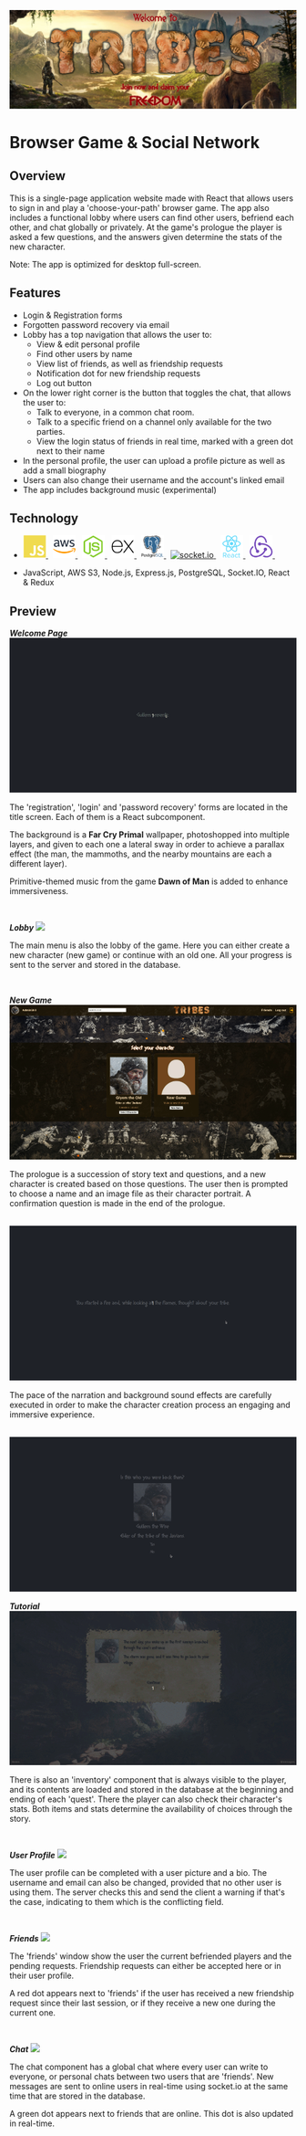 <img src="public/github_tribes_logo.png"></img>

# Browser Game & Social Network

## Overview

This is a single-page application website made with React that allows users to sign in and play a 'choose-your-path' browser game.
The app also includes a functional lobby where users can find other users, befriend each other, and chat globally or privately.
At the game's prologue the player is asked a few questions, and the answers given determine the stats of the new character.

Note: The app is optimized for desktop full-screen.

## Features

-   Login & Registration forms
-   Forgotten password recovery via email
-   Lobby has a top navigation that allows the user to:
    -   View & edit personal profile
    -   Find other users by name
    -   View list of friends, as well as friendship requests
    -   Notification dot for new friendship requests
    -   Log out button
-   On the lower right corner is the button that toggles the chat, that allows the user to:
    -   Talk to everyone, in a common chat room.
    -   Talk to a specific friend on a channel only available for the two parties.
    -   View the login status of friends in real time, marked with a green dot next to their name
-   In the personal profile, the user can upload a profile picture as well as add a small biography
-   Users can also change their username and the account's linked email
-   The app includes background music (experimental)

## Technology

-   <p> <a href="https://developer.mozilla.org/en-US/docs/Web/JavaScript" target="_blank"> <img src="https://raw.githubusercontent.com/devicons/devicon/c5378d6c2510ffa0b3e4475af95618a8048d6cf1/icons/javascript/javascript-plain.svg" alt="javascript" width="40" height="40"/> </a> &nbsp; <a href="https://aws.amazon.com" target="_blank"> <img src="https://raw.githubusercontent.com/devicons/devicon/c5378d6c2510ffa0b3e4475af95618a8048d6cf1/icons/amazonwebservices/amazonwebservices-original-wordmark.svg" alt="aws" width="40" height="40"/> </a> &nbsp; <a href="https://nodejs.org" target="_blank"> <img src="https://raw.githubusercontent.com/devicons/devicon/c5378d6c2510ffa0b3e4475af95618a8048d6cf1/icons/nodejs/nodejs-original.svg" alt="nodejs" width="40" height="40"/> </a> &nbsp; <a href="https://expressjs.com" target="_blank"> <img src="https://raw.githubusercontent.com/devicons/devicon/c5378d6c2510ffa0b3e4475af95618a8048d6cf1/icons/express/express-original.svg" alt="express" width="40" height="40"/> </a> &nbsp; <a href="https://www.postgresql.org" target="_blank"> <img src="https://raw.githubusercontent.com/devicons/devicon/c5378d6c2510ffa0b3e4475af95618a8048d6cf1/icons/postgresql/postgresql-original-wordmark.svg" alt="postgresql" width="40" height="40"/> </a> &nbsp; <a href="https://socket.io/" target="_blank"> <img src="https://cdn.jsdelivr.net/gh/devicons/devicon/icons/socketio/socketio-original.svg" alt="socket.io" width="40" height="40"/> </a> &nbsp; <a href="https://reactjs.org/" target="_blank"> <img src="https://raw.githubusercontent.com/devicons/devicon/c5378d6c2510ffa0b3e4475af95618a8048d6cf1/icons/react/react-original-wordmark.svg" alt="react" width="40" height="40"/> </a> &nbsp; <a href="https://redux.js.org" target="_blank"> <img src="https://raw.githubusercontent.com/devicons/devicon/c5378d6c2510ffa0b3e4475af95618a8048d6cf1/icons/redux/redux-original.svg" alt="redux" width="40" height="40"/> </a> &nbsp; </p>

-   JavaScript, AWS S3, Node.js, Express.js, PostgreSQL, Socket.IO, React & Redux

## Preview

**_Welcome Page_**
<img src="public/tribes_01.gif">

<p> The 'registration', 'login' and 'password recovery' forms are located in the title screen. Each of them is a React subcomponent.</p>

<p>The background is a <b>Far Cry Primal</b> wallpaper, photoshopped into multiple layers, and given to each one a lateral sway in order to achieve a parallax effect (the man, the mammoths, and the nearby mountains are each a different layer).</p>

<p>Primitive-themed music from the game <b>Dawn of Man</b> is added to enhance immersiveness.</p>

<br>

**_Lobby_**
<img src="public/tribes_02.gif">

<p>The main menu is also the lobby of the game. Here you can either create a new character (new game) or continue with an old one. All your progress is sent to the server and stored in the database.</p>

<br>

**_New Game_**
<img src="public/tribes_03.gif">

<p>The prologue is a succession of story text and questions, and a new character is created based on those questions. The user then is prompted to choose a name and an image file as their character portrait. A confirmation question is made in the end of the prologue.</p>

<br>

<img src="public/tribes_04.gif">

<p>The pace of the narration and background sound effects are carefully executed in order to make the character creation process an engaging and immersive experience.</p>

<br>

<img src="public/tribes_05.gif">

<br>

**_Tutorial_**
<img src="public/tribes_06.gif">

<p>There is also an 'inventory' component that is always visible to the player, and its contents are loaded and stored in the database at the beginning and ending of each 'quest'. There the player can also check their character's stats. Both items and stats determine the availability of choices through the story.</p>

<br>

**_User Profile_**
<img src="public/tribes_07.gif">

<p>The user profile can be completed with a user picture and a bio. The username and email can also be changed, provided that no other user is using them. The server checks this and send the client a warning if that's the case, indicating to them which is the conflicting field.</p>

<br>

**_Friends_**
<img src="public/tribes_08.gif">

<p>The 'friends' window show the user the current befriended players and the pending requests. Friendship requests can either be accepted here or in their user profile.</p>

<p>A red dot appears next to 'friends' if the user has received a new friendship request since their last session, or if they receive a new one during the current one.</p>

<br>

**_Chat_**
<img src="public/tribes_09.gif">

<p>The chat component has a global chat where every user can write to everyone, or personal chats between two users that are 'friends'. New messages are sent to online users in real-time using socket.io at the same time that are stored in the database.</p>

<p>A green dot appears next to friends that are online. This dot is also updated in real-time.</p>

<br>
